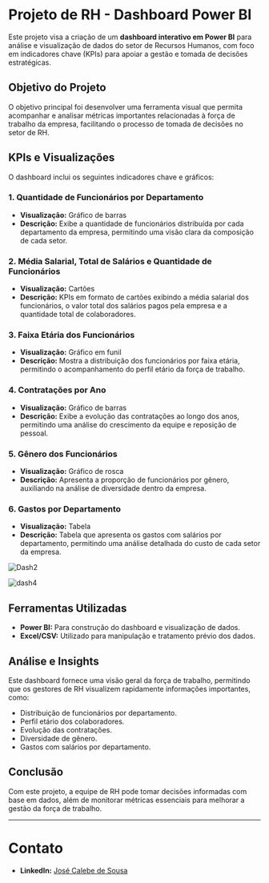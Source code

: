 # Projeto de RH - Dashboard Power BI

Este projeto visa a criação de um **dashboard interativo em Power BI** para análise e visualização de dados do setor de Recursos Humanos, com foco em indicadores chave (KPIs) para apoiar a gestão e tomada de decisões estratégicas.

## **Objetivo do Projeto**
O objetivo principal foi desenvolver uma ferramenta visual que permita acompanhar e analisar métricas importantes relacionadas à força de trabalho da empresa, facilitando o processo de tomada de decisões no setor de RH.

##  **KPIs e Visualizações**
O dashboard inclui os seguintes indicadores chave e gráficos:

### 1. **Quantidade de Funcionários por Departamento**
- **Visualização:** Gráfico de barras
- **Descrição:** Exibe a quantidade de funcionários distribuída por cada departamento da empresa, permitindo uma visão clara da composição de cada setor.

### 2. **Média Salarial, Total de Salários e Quantidade de Funcionários**
- **Visualização:** Cartões
- **Descrição:** KPIs em formato de cartões exibindo a média salarial dos funcionários, o valor total dos salários pagos pela empresa e a quantidade total de colaboradores.

### 3. **Faixa Etária dos Funcionários**
- **Visualização:** Gráfico em funil
- **Descrição:** Mostra a distribuição dos funcionários por faixa etária, permitindo o acompanhamento do perfil etário da força de trabalho.

### 4. **Contratações por Ano**
- **Visualização:** Gráfico de barras
- **Descrição:** Exibe a evolução das contratações ao longo dos anos, permitindo uma análise do crescimento da equipe e reposição de pessoal.

### 5. **Gênero dos Funcionários**
- **Visualização:** Gráfico de rosca
- **Descrição:** Apresenta a proporção de funcionários por gênero, auxiliando na análise de diversidade dentro da empresa.

### 6. **Gastos por Departamento**
- **Visualização:** Tabela
- **Descrição:** Tabela que apresenta os gastos com salários por departamento, permitindo uma análise detalhada do custo de cada setor da empresa.

![Dash2](https://github.com/user-attachments/assets/fc6e8b2b-02f5-4b6d-b32a-8aca42c32079)

![dash4](https://github.com/user-attachments/assets/5f4a0e28-300f-436d-8c8b-7de60170a4d1)


##  **Ferramentas Utilizadas**
- **Power BI:** Para construção do dashboard e visualização de dados.
- **Excel/CSV:** Utilizado para manipulação e tratamento prévio dos dados.


##  **Análise e Insights**
Este dashboard fornece uma visão geral da força de trabalho, permitindo que os gestores de RH visualizem rapidamente informações importantes, como:
- Distribuição de funcionários por departamento.
- Perfil etário dos colaboradores.
- Evolução das contratações.
- Diversidade de gênero.
- Gastos com salários por departamento.

## **Conclusão**
Com este projeto, a equipe de RH pode tomar decisões informadas com base em dados, além de monitorar métricas essenciais para melhorar a gestão da força de trabalho.



---

# Contato
- **LinkedIn:** [José Calebe de Sousa](https://linkedin.com/in/jose-calebe-de-sousa)
